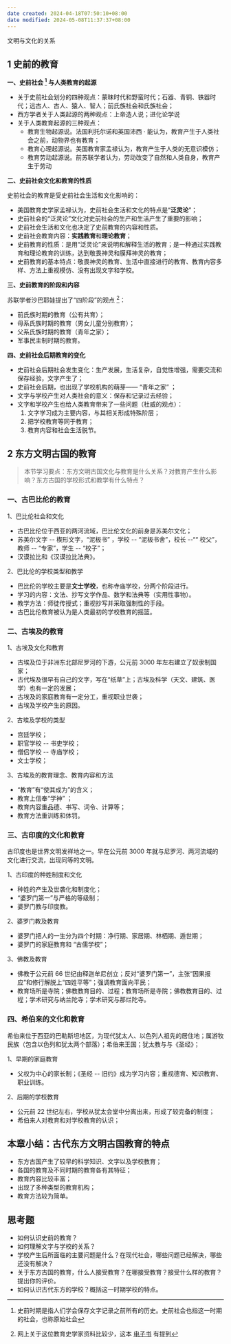 ```yaml
---
date created: 2024-04-18T07:50:10+08:00
date modified: 2024-05-08T11:37:37+08:00
---
```

文明与文化的关系

## 1 史前的教育

**一、史前社会 [^1] 与人类教育的起源**

- 关于史前社会划分的四种观点：蒙昧时代和野蛮时代；石器、青铜、铁器时代；远古人、古人、猿人、智人；前氏族社会和氏族社会；
- 西方学者关于人类起源的两种观点：上帝造人说；进化论学说
- 关于人类教育起源的三种观点：
	- 教育生物起源说。法国利托尔诺和英国沛西 · 能认为，教育产生于人类社会之前，动物界也有教育；
	- 教育心理起源说。美国教育家孟禄认为，教育产生于人类的无意识模仿；
	- 教育劳动起源说。前苏联学者认为，劳动改变了自然和人类自身，教育产生于劳动

**二、史前社会文化和教育的性质**

史前社会的教育是受史前社会生活和文化影响的：
- 美国教育史学家孟禄认为，史前社会生活和文化的特点是“**泛灵论**”；
- 史前社会的“泛灵论”文化对史前社会的生产和生活产生了重要的影响；
- 史前社会生活和文化也决定了史前教育的内容和性质。 
- 史前社会教育内容：**实践教育**和**理论教育**；
- 史前教育的性质：是用“泛灵论”来说明和解释生活的教育；是一种通过实践教育和理论教育的训练，达到敬畏神灵和膜拜神灵的教育；
- 史前教育的基本特点：敬畏神灵的教育、生活中直接进行的教育、教育内容多样、方法上重视模仿、没有出现文字和学校。

**三、史前教育的阶段和内容**

苏联学者沙巴耶娃提出了“四阶段”的观点 [^2]：
- 前氏族时期的教育（公有共育）；
- 母系氏族时期的教育（男女儿童分别教育）；
- 父系氏族时期的教育（青年之家）；
- 军事民主制时期的教育。

**四、史前社会后期教育的变化**

- 史前社会后期社会发生变化：生产发展，生活复杂，自觉性增强，需要交流和保存经验，文字产生了；
- 史前社会后期，也出现了学校机构的萌芽—— “青年之家” ；
- 文字与学校产生对人类社会的意义：保存和记录过去经验；
- 文字和学校产生也给人类教育带来了一些问题（杜威的观点）：
	1. 文字学习成为主要内容，与其相关形成特殊阶层；
	2. 把学校教育等同于教育；
	3. 教育内容和社会生活脱节。

## 2 东方文明古国的教育

> 本节学习要点：东方文明古国文化与教育是什么关系？对教育产生什么影响？东方古国的学校形式和教学有什么特点？

### 一、古巴比伦的教育

1、巴比伦社会和文化
- 古巴比伦位于西亚的两河流域，巴比伦文化的前身是苏美尔文化；
- 苏美尔文字 -- 楔形文字，“泥板书” ，学校 -- “泥板书舍”，校长 --““ 校父”，教师 -- “专家”，学生 -- “校子”；
- 汉谟拉比和《汉谟拉比法典》。

2、巴比伦的学校类型和教学
- 巴比伦的学校主要是**文士学校**，也称寺庙学校，分两个阶段进行。
- 学习的内容：文法、抄写文学作品、数学和法典等（实用性事物）。
- 教学方法：师徒传授式；重视抄写并采取强制性的手段。
- 古巴比伦教育被认为是人类最初的学校教育的摇篮。

### 二、古埃及的教育

1、古埃及文化和教育
- 古埃及位于非洲东北部尼罗河的下游，公元前 3000 年左右建立了奴隶制国家；
- 古代埃及很早有自己的文字，写在“纸草”上；古埃及科学（天文、建筑、医学）也有一定的发展；
- 古埃及的家庭教育有一定分工，重视职业世袭；
- 古埃及学校产生的原因。

2、古埃及学校的类型
- 宫廷学校；
- 职官学校 -- 书吏学校；
- 僧侣学校 -- 寺庙学校；
- 文士学校；

3、古埃及的教育理念、教育内容和方法
- “教育”有“使其成为”的含义；
- 教育上信奉“学神” ；
- 教育内容重品德、书写、词令、计算等；
- 教育方法重训练和体罚。

### 三、古印度的文化和教育

古印度也是世界文明发祥地之一。早在公元前 3000 年就与尼罗河、两河流域的文化进行交流，出现同等的文明。

1、古印度的种姓制度和文化
- 种姓的产生及世袭化和制度化；
- “婆罗门第一”与严格的等级制；
- 婆罗门教与印度教。 

2、婆罗门教及教育
- 婆罗门把人的一生分为四个时期：净行期、家居期、林栖期、遁世期；
- 婆罗门的家庭教育和 “古儒学校”；

3、佛教及教育
- 佛教于公元前 66 世纪由释迦牟尼创立；反对“婆罗门第一”，主张“因果报应”和修行解脱上“四姓平等”；强调教育面向平民；
- 教育场所是寺院；佛教教育目的、过程；教育场所是寺院；佛教教育目的、过程；学术研究与纳兰陀寺；学术研究与那烂陀寺。

### 四、希伯来的文化和教育

希伯来位于西亚的巴勒斯坦地区，为现代犹太人、以色列人祖先的居住地；属游牧民族（包含以色列和犹太两个部落）；希伯来王国；犹太教与与《圣经》；

1、早期的家庭教育
- 父权为中心的家长制；《圣经 -- 旧约》成为学习内容；重视德育、知识教育、职业训练。 

2、后期的学校教育
- 公元前 22 世纪左右，学校从犹太会堂中分离出来，形成了较完备的制度；
- 希伯来人对教育和对学校教育的认识；

## 本章小结：古代东方文明古国教育的特点

- 东方古国产生了较早的科学知识、文字以及学校教育；
- 各国的教育及不同时期的教育各有其特征； 
- 教育内容比较丰富；
- 出现了多种类型的教育机构；
- 教育方法较为简单。

## 思考题

- 如何认识史前的教育？ 
- 如何理解文字与学校的关系？
- 学校产生后所面临的主要问题是什么？在现代社会，哪些问题已经解决，哪些还没有解决？
- 关于东方古国的教育，什么人接受教育？在哪接受教育？接受什么样的教育？提出你的评价。
- 如何认识古代东方的学校？概括这一时期学校的特点。

[^1]: 史前时期是指人们学会保存文字记录之前所有的历史。史前社会也指这一时期的社会，也称原始社会
[^2]: 网上关于这位教育史学家资料比较少，这本 [电子书](https://ivantsoi.myds.me/web/schoolebook/pdf/040025.pdf) 有提到